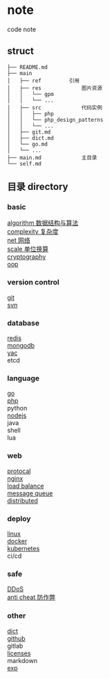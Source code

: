 # note  
code note  
  
## struct  
  
```  
├── README.md  
├── main  
│   ├── ref         引用  
│   ├── res             图片资源  
│   │   └── gpm  
│   │   └── ...  
│   ├── src             代码实例  
│   │   ├── php  
│   │   └── php_design_patterns  
│   │   └── ...  
│   ├── git.md  
│   ├── dict.md  
│   └── go.md  
│   └── ...  
├── main.md             主目录  
└── self.md  
```  
  
## 目录 directory  
  
### basic  
[ algorithm 数据结构与算法 ](main/algorithm.md)  
[ complexity 复杂度 ](main/complexity.md)  
[ net 网络 ](main/net.md)  
[ scale 单位换算 ](main/scale.md)  
[ cryptography ](main/cryptography.md)  
[ oop ](main/oop.md)  
  
### version control  
[ git ](main/git.md)  
[ svn ](main/svn.md)  
  
### database  
[ redis ](main/redis.md)  
[ mongodb ](main/mongodb.md)  
[ yac ](main/yac.md)  
etcd  
  
### language  
[ go ](main/go.md)  
[ php ](main/php.md)  
python  
[ nodejs ](main/nodejs.md)  
java  
shell  
lua  
  
### web  
[ protocal ](main/protocal.md)  
[ nginx ](main/nginx.md)  
[ load balance ](main/load_balance.md)  
[ message queue ](main/mq.md)  
[ distributed ](main/distributed.md)  
  
### deploy  
[ linux ](main/linux.md)  
[ docker ](main/docker.md)  
[ kubernetes ](main/k8s.md)  
ci/cd  
  
### safe  
[ DDoS ](main/ddos.md)  
[ anti cheat 防作弊 ](main/anti_cheat.md)  
  
### other  
[ dict ](main/dict.md)  
[ github ](main/github.md)  
gitlab  
[ licenses ](main/licenses.md)  
markdown  
[ exp ](main/exp.md)  